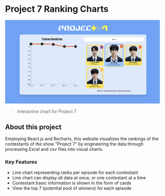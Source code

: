 # Project 7 Ranking Charts

![Chart Example](public/images/readmeimg.png)

> Interactive chart for Project 7

## About this project

Employing React.js and Recharts, this website visualizes the rankings of the contestants of the show "Project 7" by engineering the data through processing Excel and csv files into visual charts.

### Key Features

- Line chart representing ranks per episode for each contestant
- Line chart can display all data at once, or one contestant at a time
- Contestant basic information is shown in the form of cards
- View the top 7 (potential pool of winners) for each episode
